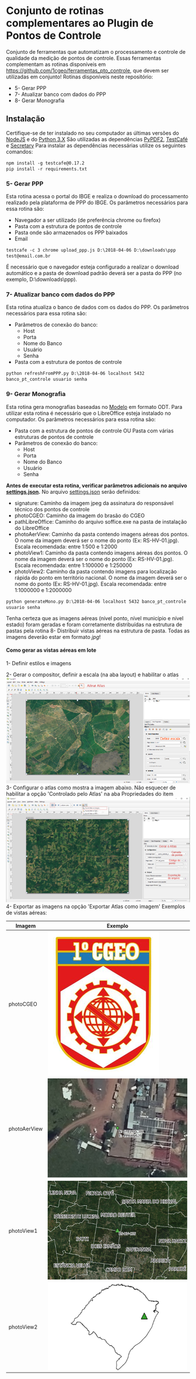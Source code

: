 # Conjunto de rotinas complementares ao Plugin de Pontos de Controle
Conjunto de ferramentas que automatizam o processamento e controle de qualidade da medição de pontos de controle.
Essas ferramentas complementam as rotinas disponíveis em https://github.com/1cgeo/ferramentas_pto_controle, que devem ser utilizadas em conjunto!
Rotinas disponíveis neste repositório:
* 5- Gerar PPP
* 7- Atualizar banco com dados do PPP
* 8- Gerar Monografia

## Instalação
Certifique-se de ter instalado no seu computador as últimas versões do [NodeJS](https://nodejs.org/en/download/) e do [Python 3.X](https://www.python.org/downloads/)
São utilizadas as dependências [PyPDF2](https://github.com/mstamy2/PyPDF2), [TestCafé](https://github.com/DevExpress/testcafe) e [Secretary](https://github.com/christopher-ramirez/secretary)
Para instalar as dependências necessárias utilize os seguintes comandos:
```
npm install -g testcafe@0.17.2
pip install -r requirements.txt
```

### 5- Gerar PPP
Esta rotina acessa o portal do IBGE e realiza o download do processamento realizado pela plataforma de PPP do IBGE.
Os parâmetros necessários para essa rotina são:
* Navegador a ser utilizado (de preferência chrome ou firefox)
* Pasta com a estrutura de pontos de controle
* Pasta onde são armazenados os PPP baixados
* Email
```
testcafe -c 3 chrome upload_ppp.js D:\2018-04-06 D:\downloads\ppp test@email.com.br
```
É necessário que o navegador esteja configurado a realizar o download automático e a pasta de download padrão deverá ser a pasta do PPP (no exemplo, D:\downloads\ppp).

### 7- Atualizar banco com dados do PPP
Esta rotina atualiza o banco de dados com os dados do PPP.
Os parâmetros necessários para essa rotina são:
* Parâmetros de conexão do banco:
    * Host
    * Porta
    * Nome do Banco
    * Usuário
    * Senha
* Pasta com a estrutura de pontos de controle
```
python refreshFromPPP.py D:\2018-04-06 localhost 5432 banco_pt_controle usuario senha
```

### 9- Gerar Monografia
Esta rotina gera monografias baseadas no [Modelo](modelo.odt) em formato ODT.
Para utilizar esta rotina é necessário que o LibreOffice esteja instalado no computador.
Os parâmetros necessários para essa rotina são:
* Pasta com a estrutura de pontos de controle OU Pasta com várias estruturas de pontos de controle
* Parâmetros de conexão do banco:
    * Host
    * Porta
    * Nome do Banco
    * Usuário
    * Senha

**Antes de executar esta rotina, verificar parâmetros adicionais no arquivo [settings.json](generateMono/settings.json).**
No arquivo [settings.json](generateMono/settings.json) serão definidos:
* signature: Caminho da imagem jpeg da assinatura do responsável técnico dos pontos de controle
* photoCGEO: Caminho da imagem do brasão do CGEO
* pathLibreOffice: Caminho do arquivo soffice.exe na pasta de instalação do LibreOffice
* photoAerView: Caminho da pasta contendo imagens aéreas dos pontos. O nome da imagem deverá ser o nome do ponto (Ex: RS-HV-01.jpg). Escala recomendada: entre 1:500 e 1:2000
* photoView1: Caminho da pasta contendo imagens aéreas dos pontos. O nome da imagem deverá ser o nome do ponto (Ex: RS-HV-01.jpg). Escala recomendada: entre 1:100000 e 1:250000
* photoView2: Caminho da pasta contendo imagens para localização rápida do ponto em território nacional. O nome da imagem deverá ser o nome do ponto (Ex: RS-HV-01.jpg). Escala recomendada: entre 1:1000000 e 1:2000000
```
python generateMono.py D:\2018-04-06 localhost 5432 banco_pt_controle usuario senha
```
Tenha certeza que as imagens aéreas (nível ponto, nível município e nível estado) foram geradas e foram corretamente distribuídas na estrutura de pastas pela rotina 8- Distribuir vistas aéreas na estrutura de pasta. Todas as imagens deverão estar em formato *jpg*!

#### Como gerar as vistas aéreas em lote
1- Definir estilos e imagens

2- Gerar o compositor, definir a escala (na aba layout) e habilitar o atlas
![Imagem1](readme/Img1.png)
3- Configurar o atlas como mostra a imagem abaixo. Não esquecer de habilitar a opção 'Controlado pelo Atlas' na aba Propriedades do item
![Imagem2](readme/Img2.png)
4- Exportar as imagens na opção 'Exportar Atlas como imagem' 
Exemplos de vistas aéreas:

|Imagem|Exemplo|
|-----|-----|
|photoCGEO|![Imagem3](readme/brasao.png)|
|photoAerView|![Imagem4](readme/aer_view.png)|
|photoView1|![Imagem5](readme/view1.png)|
|photoView2|![Imagem6](readme/view2.png)|
